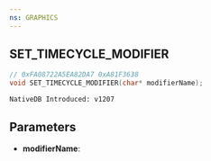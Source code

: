 ```yaml
---
ns: GRAPHICS
---
```

## SET_TIMECYCLE_MODIFIER

```c
// 0xFA08722A5EA82DA7 0xA81F3638
void SET_TIMECYCLE_MODIFIER(char* modifierName);
```

```
NativeDB Introduced: v1207
```

## Parameters
* **modifierName**:
